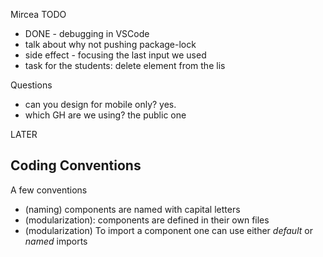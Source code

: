 Mircea TODO
- DONE - debugging in VSCode
- talk about why not pushing package-lock
- side effect - focusing the last input we used
- task for the students: delete element from the lis




Questions
- can you design for mobile only? yes.
- which GH are we using? the public one


LATER

## Coding Conventions

A few conventions 
- (naming) components are named with capital letters 
- (modularization): components are defined in their own files
- (modularization) To import a component one can use either *default* or *named* imports

